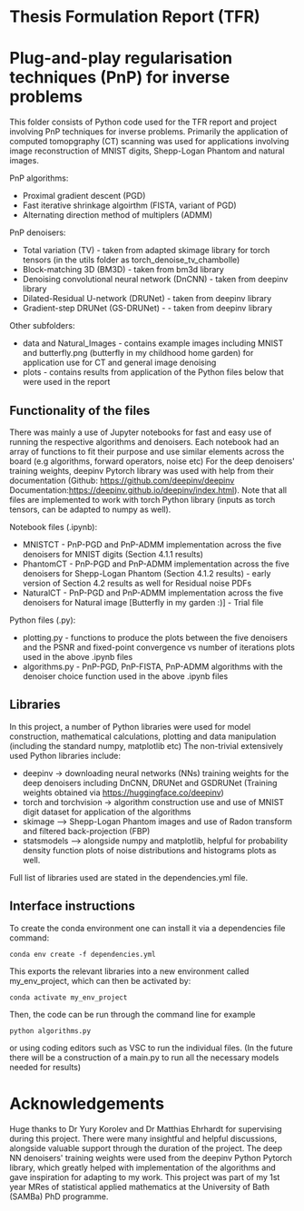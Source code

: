 # Thesis Formulation Report (TFR)
# Plug-and-play regularisation techniques (PnP) for inverse problems
This folder consists of Python code used for the TFR report and project involving PnP techniques for inverse problems. Primarily the application of computed tomopgraphy (CT) scanning was used for applications involving image reconstruction of MNIST digits, Shepp-Logan Phantom and natural images. 

PnP algorithms:
- Proximal gradient descent (PGD)
- Fast iterative shrinkage algoirthm (FISTA, variant of PGD)
- Alternating direction method of multiplers (ADMM)

PnP denoisers:
- Total variation (TV) - taken from adapted skimage library for torch tensors (in the utils folder as torch_denoise_tv_chambolle)
- Block-matching 3D (BM3D) - taken from bm3d library
- Denoising convolutional neural network (DnCNN) - taken from deepinv library
- Dilated-Residual U-network (DRUNet) - taken from deepinv library
- Gradient-step DRUNet (GS-DRUNet) - - taken from deepinv library


Other subfolders:
- data and Natural_Images - contains example images including MNIST and butterfly.png (butterfly in my childhood home garden) for application use for CT and general image denoising
- plots - contains results from application of the Python files below that were used in the report

## Functionality of the files
There was mainly a use of Jupyter notebooks for fast and easy use of running the respective algorithms and denoisers. Each notebook had an array of functions to fit their purpose and use similar elements across the board (e.g algorithms, forward operators, noise etc)
For the deep denoisers' training weights, deepinv Pytorch library was used with help from their documentation (Github: https://github.com/deepinv/deepinv
Documentation:https://deepinv.github.io/deepinv/index.html). Note that all files are implemented to work with torch Python library (inputs as torch tensors, can be adapted to numpy as well).

Notebook files (.ipynb):
- MNISTCT - PnP-PGD and PnP-ADMM implementation across the five denoisers for MNIST digits (Section 4.1.1 results)
- PhantomCT - PnP-PGD and PnP-ADMM implementation across the five denoisers for Shepp-Logan Phantom (Section 4.1.2 results) - early version of Section 4.2 results as well for Residual noise PDFs
- NaturalCT - PnP-PGD and PnP-ADMM implementation across the five denoisers for Natural image [Butterfly in my garden :)] - Trial file

Python files (.py):
- plotting.py - functions to produce the plots between the five denoisers and the PSNR and fixed-point convergence vs number of iterations plots used in the above .ipynb files
- algorithms.py - PnP-PGD, PnP-FISTA, PnP-ADMM algorithms with the denoiser choice function used in the above .ipynb files 

## Libraries
In this project, a number of Python libraries were used for model construction, mathematical calculations, plotting and data manipulation (including the standard numpy, matplotlib etc) 
The non-trivial extensively used Python libraries include:
- deepinv -> downloading neural networks (NNs) training weights for the deep denoisers including DnCNN, DRUNet and GSDRUNet (Training weights obtained via https://huggingface.co/deepinv)
- torch and torchvision -> algorithm construction use and use of MNIST digit dataset for application of the algorithms
- skimage --> Shepp-Logan Phantom images and use of Radon transform and filtered back-projection (FBP)
- statsmodels --> alongside numpy and matplotlib, helpful for probability density function plots of noise distributions and histograms plots as well.

Full list of libraries used are stated in the dependencies.yml file.

## Interface instructions
To create the conda environment one can install it via a dependencies file command:
```
conda env create -f dependencies.yml
```
This exports the relevant libraries into a new environment called my_env_project, which can then be activated by:
```
conda activate my_env_project
```

Then, the code can be run through the command line for example
```
python algorithms.py
```

or using coding editors such as VSC to run the individual files. (In the future there will be a construction of a main.py to run all the necessary models needed for results)

# Acknowledgements
Huge thanks to Dr Yury Korolev and Dr Matthias Ehrhardt for supervising during this project. There were many insightful and helpful discussions, alongside valuable support through the duration of the project. The deep NN denoisers' training weights were used from the deepinv Python Pytorch library, which greatly helped with implementation of the algorithms and gave inspiration for adapting to my work.
This project was part of my 1st year MRes of statistical applied mathematics at the University of Bath (SAMBa) PhD programme.






























